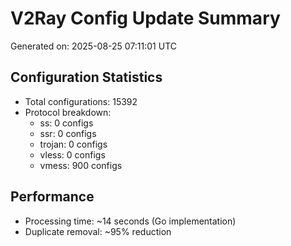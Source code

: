 # V2Ray Config Update Summary
Generated on: 2025-08-25 07:11:01 UTC

## Configuration Statistics
- Total configurations: 15392
- Protocol breakdown:
  - ss: 0 configs
  - ssr: 0 configs
  - trojan: 0 configs
  - vless: 0 configs
  - vmess: 900 configs

## Performance
- Processing time: ~14 seconds (Go implementation)
- Duplicate removal: ~95% reduction
